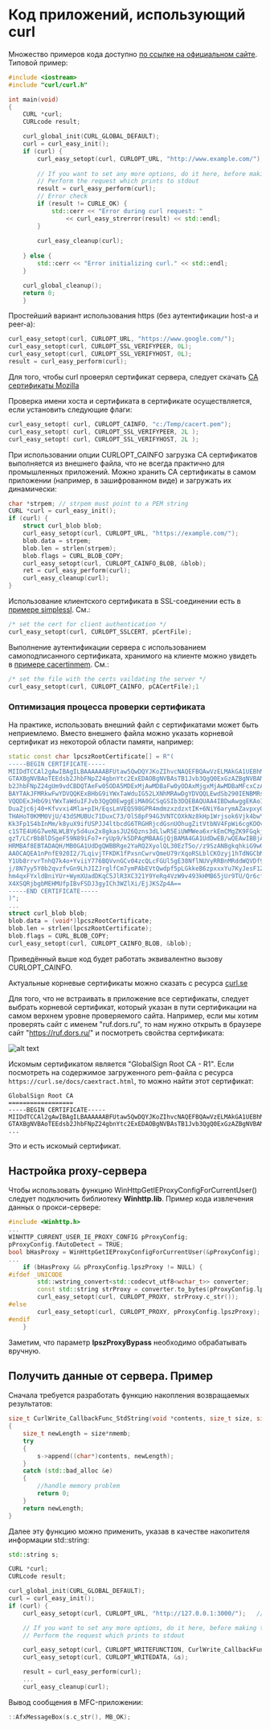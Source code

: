 # Код приложений, использующий curl

Множество примеров кода доступно [по ссылке на официальном сайте](https://curl.haxx.se/libcurl/c/example.html). Типовой пример:

```cpp
#include <iostream>
#include "curl/curl.h"

int main(void)
{
	CURL *curl;
	CURLcode result;

	curl_global_init(CURL_GLOBAL_DEFAULT);
	curl = curl_easy_init();
	if (curl) {
		curl_easy_setopt(curl, CURLOPT_URL, "http://www.example.com/");   // Set URL
		
		// If you want to set any more options, do it here, before making the request.
		// Perform the request which prints to stdout
		result = curl_easy_perform(curl);
		// Error check
		if (result != CURLE_OK) {
			std::cerr << "Error during curl request: " 
				<< curl_easy_strerror(result) << std::endl;
		}
		
		curl_easy_cleanup(curl);
		
	} else {
		std::cerr << "Error initializing curl." << std::endl;
	}

	curl_global_cleanup();
	return 0;
	}
```

Простейший вариант использования https (без аутентификации host-а и peer-а):

```cpp
curl_easy_setopt(curl, CURLOPT_URL, "https://www.google.com/");
curl_easy_setopt(curl, CURLOPT_SSL_VERIFYPEER, 0L);
curl_easy_setopt(curl, CURLOPT_SSL_VERIFYHOST, 0L);
result = curl_easy_perform(curl);
```

Для того, чтобы curl проверял сертификат сервера, следует скачать [CA сертификаты Mozilla](https://curl.se/docs/caextract.html)

Проверка имени хоста и сертификата в сертификате осуществляется, если установить следующие флаги:

```cpp
curl_easy_setopt( curl, CURLOPT_CAINFO, "c:/Temp/cacert.pem");
curl_easy_setopt( curl, CURLOPT_SSL_VERIFYPEER, 2L );
curl_easy_setopt( curl, CURLOPT_SSL_VERIFYHOST, 2L );
```

При  использовании опции CURLOPT_CAINFO загрузка CA сертификатов выполняется из внешнего файла, что не всегда практично для промышленных приложений. Можно хранить CA сертификаты в самом приложении (например, в зашифрованном виде) и загружать их динамически:

``` cpp
char *strpem; // strpem must point to a PEM string
CURL *curl = curl_easy_init();
if (curl) {
    struct curl_blob blob;
    curl_easy_setopt(curl, CURLOPT_URL, "https://example.com/");
    blob.data = strpem;
    blob.len = strlen(strpem);
    blob.flags = CURL_BLOB_COPY;
    curl_easy_setopt(curl, CURLOPT_CAINFO_BLOB, &blob);
    ret = curl_easy_perform(curl);
    curl_easy_cleanup(curl);
}
```

Использование клиентского сертификата в SSL-соединении есть в [примере simplessl](https://curl.haxx.se/libcurl/c/simplessl.html). См.:

```cpp
/* set the cert for client authentication */ 
curl_easy_setopt(curl, CURLOPT_SSLCERT, pCertFile);
```

Выполнение аутентификации сервера с использованием самоподписанного сертификата, хранимого на клиенте можно увидеть в [примере cacertinmem](https://curl.haxx.se/libcurl/c/cacertinmem.html). См.:

```cpp
/* set the file with the certs vaildating the server */ 
curl_easy_setopt(curl, CURLOPT_CAINFO, pCACertFile);1
```

### Оптимизация процесса проверки сертификата

На практике, использовать внешний файл с сертификатами может быть неприемлемо. Вместо внешнего файла можно указать корневой сертификат из  некоторой области памяти, например:

``` cpp
static const char lpcszRootCertificate[] = R"(
-----BEGIN CERTIFICATE-----
MIIDdTCCAl2gAwIBAgILBAAAAAABFUtaw5QwDQYJKoZIhvcNAQEFBQAwVzELMAkGA1UEBhMCQkUx
GTAXBgNVBAoTEEdsb2JhbFNpZ24gbnYtc2ExEDAOBgNVBAsTB1Jvb3QgQ0ExGzAZBgNVBAMTEkds
b2JhbFNpZ24gUm9vdCBDQTAeFw05ODA5MDExMjAwMDBaFw0yODAxMjgxMjAwMDBaMFcxCzAJBgNV
BAYTAkJFMRkwFwYDVQQKExBHbG9iYWxTaWduIG52LXNhMRAwDgYDVQQLEwdSb290IENBMRswGQYD
VQQDExJHbG9iYWxTaWduIFJvb3QgQ0EwggEiMA0GCSqGSIb3DQEBAQUAA4IBDwAwggEKAoIBAQDa
DuaZjc6j40+Kfvvxi4Mla+pIH/EqsLmVEQS98GPR4mdmzxzdzxtIK+6NiY6arymAZavpxy0Sy6sc
THAHoT0KMM0VjU/43dSMUBUc71DuxC73/OlS8pF94G3VNTCOXkNz8kHp1Wrjsok6Vjk4bwY8iGlb
Kk3Fp1S4bInMm/k8yuX9ifUSPJJ4ltbcdG6TRGHRjcdGsnUOhugZitVtbNV4FpWi6cgKOOvyJBNP
c1STE4U6G7weNLWLBYy5d4ux2x8gkasJU26Qzns3dLlwR5EiUWMWea6xrkEmCMgZK9FGqkjWZCrX
gzT/LCrBbBlDSgeF59N89iFo7+ryUp9/k5DPAgMBAAGjQjBAMA4GA1UdDwEB/wQEAwIBBjAPBgNV
HRMBAf8EBTADAQH/MB0GA1UdDgQWBBRge2YaRQ2XyolQL30EzTSo//z9SzANBgkqhkiG9w0BAQUF
AAOCAQEA1nPnfE920I2/7LqivjTFKDK1fPxsnCwrvQmeU79rXqoRSLblCKOzyj1hTdNGCbM+w6Dj
Y1Ub8rrvrTnhQ7k4o+YviiY776BQVvnGCv04zcQLcFGUl5gE38NflNUVyRRBnMRddWQVDf9VMOyG
j/8N7yy5Y0b2qvzfvGn9LhJIZJrglfCm7ymPAbEVtQwdpf5pLGkkeB6zpxxxYu7KyJesF12KwvhH
hm4qxFYxldBniYUr+WymXUadDKqC5JlR3XC321Y9YeRq4VzW9v493kHMB65jUr9TU/Qr6cf9tveC
X4XSQRjbgbMEHMUfpIBvFSDJ3gyICh3WZlXi/EjJKSZp4A==
-----END CERTIFICATE-----
)";
...
struct curl_blob blob;
blob.data = (void*)lpcszRootCertificate;
blob.len = strlen(lpcszRootCertificate);
blob.flags = CURL_BLOB_COPY;
curl_easy_setopt(curl, CURLOPT_CAINFO_BLOB, &blob);
```

Приведённый выше код будет работать эквивалентно вызову CURLOPT_CAINFO.

Актуальные корневые сертификаты можно сказать с ресурса [curl.se](https://curl.se/docs/caextract.html)

Для того, что не встраивать в приложение все сертификаты, следует выбрать корневой сертификат, который указан в пути сертификации на самом верхнем уровне проверяемого сайта. Например, если мы хотим проверять сайт с именем "ruf.dors.ru", то нам нужно открыть в браузере сайт "https://ruf.dors.ru/" и посмотреть свойства сертификата:

![alt text](./CARootCertificate.png "Certificate Path")

Искомым сертификатом является "GlobalSign Root CA - R1". Если посмотреть на содержимое загруженного pem-файла с ресурса `https://curl.se/docs/caextract.html`, то можно найти этот сертификат:

``` pem
GlobalSign Root CA
==================
-----BEGIN CERTIFICATE-----
MIIDdTCCAl2gAwIBAgILBAAAAAABFUtaw5QwDQYJKoZIhvcNAQEFBQAwVzELMAkGA1UEBhMCQkUx
GTAXBgNVBAoTEEdsb2JhbFNpZ24gbnYtc2ExEDAOBgNVBAsTB1Jvb3QgQ0ExGzAZBgNVBAMTEkds
...
```

Это и есть искомый сертификат.

## Настройка proxy-сервера

Чтобы использовать функцию WinHttpGetIEProxyConfigForCurrentUser() следует подключить библиотеку **Winhttp.lib**. Пример кода извлечения данных о прокси-сервере:

``` cpp
#include <Winhttp.h>
...
WINHTTP_CURRENT_USER_IE_PROXY_CONFIG pProxyConfig;
pProxyConfig.fAutoDetect = TRUE;
bool bHasProxy = WinHttpGetIEProxyConfigForCurrentUser(&pProxyConfig);
...
	if (bHasProxy && pProxyConfig.lpszProxy != NULL) {
#ifdef _UNICODE
		std::wstring_convert<std::codecvt_utf8<wchar_t>> converter;
		const std::string strProxy = converter.to_bytes(pProxyConfig.lpszProxy);
		curl_easy_setopt(curl, CURLOPT_PROXY, strProxy.c_str());
#else
	    curl_easy_setopt(curl, CURLOPT_PROXY, pProxyConfig.lpszProxy);
#endif
	}
```

Заметим, что параметр **lpszProxyBypass** необходимо обрабатывать вручную.

## Получить данные от сервера. Пример

Сначала требуется разработать функцию накопления возвращаемых результатов:

``` cpp
size_t CurlWrite_CallbackFunc_StdString(void *contents, size_t size, size_t nmemb, std::string *s)
{
	size_t newLength = size*nmemb;
	try
	{
		s->append((char*)contents, newLength);
	}
	catch (std::bad_alloc &e)
	{
		//handle memory problem
		return 0;
	}
	return newLength;
}
```

Далее эту функцию можно применить, указав в качестве накопителя информации std::string:

``` cpp
std::string s;

CURL *curl;
CURLcode result;

curl_global_init(CURL_GLOBAL_DEFAULT);
curl = curl_easy_init();
if (curl) {
	curl_easy_setopt(curl, CURLOPT_URL, "http://127.0.0.1:3000/");   // Set URL

	// If you want to set any more options, do it here, before making the request.
	// Perform the request which prints to stdout

	curl_easy_setopt(curl, CURLOPT_WRITEFUNCTION, CurlWrite_CallbackFunc_StdString);
	curl_easy_setopt(curl, CURLOPT_WRITEDATA, &s);

	result = curl_easy_perform(curl);
	...
	curl_easy_cleanup(curl);
```

Вывод сообщения в MFC-приложении:

``` cpp
::AfxMessageBox(s.c_str(), MB_OK);
```
